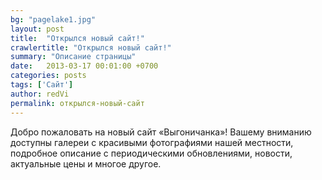 ```yaml
---
bg: "pagelake1.jpg"
layout: post
title:  "Открылся новый сайт!"
crawlertitle: "Открылся новый сайт!"
summary: "Описание страницы"
date:   2013-03-17 00:01:00 +0700
categories: posts
tags: ['Сайт']
author: redVi
permalink: открылся-новый-сайт
---
```


Добро пожаловать на новый сайт «Выгоничанка»! Вашему вниманию доступны галереи с красивыми фотографиями нашей местности, подробное описание с периодическими обновлениями, новости, актуальные цены и многое другое.
